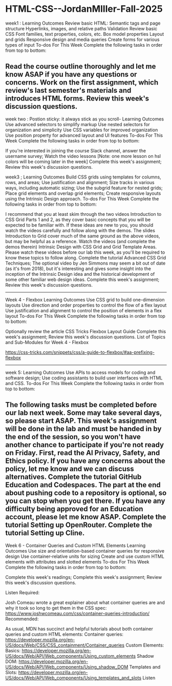 # HTML-CSS--JordanMIller-Fall-2025
week1 : 
Learning Outcomes
Review basic HTML:
Semantic tags and page structure
Hyperlinks, images, and relative paths
Validation
Review basic CSS
Font families, text properties, colors, etc.
Box model properties
Layout and grids
Responsive design and media queries
Create forms for various types of input
To-dos For This Week
Complete the following tasks in order from top to bottom:

Read the course outline thoroughly and let me know ASAP if you have any questions or concerns.
Work on the first assignment, which review's last semester's materials and introduces HTML forms.
Review this week's discussion questions.
-----
week two : 
Postion sticky: it always stick as you scroll- 
Learning Outcomes
Use advanced selectors to simplify markup
Use nested selectors for organization and simplicity
Use CSS variables for improved organization
Use position property for advanced layout and UI features
To-dos For This Week
Complete the following tasks in order from top to bottom:

If you're interested in joining the course Slack channel, answer the username survey;
Watch the video lessons [Note: one more lesson on hsl colors will be coming later in the week]
Complete this week's assignment;
Review this week's discussion questions.

week3 ;
Learning Outcomes
Build CSS grids using templates for columns, rows, and areas;
Use justification and alignment;
Size tracks in various ways, including automatic sizing;
Use the subgrid feature for nested grids;
Place grid elements and overlap grid elements;
Create responsive layouts using the Intrinsic Design approach.
To-dos For This Week
Complete the following tasks in order from top to bottom:

I recommend that you at least skim through the two videos Introduction to CSS Grid Parts 1 and 2, as they cover basic concepts that you will be expected to be familiar with. If these ideas are new to you, you should watch the videos carefully and follow along with the demos.
The slides Introduction to Grid cover much of the same ground as the above videos, but may be helpful as a reference.
Watch the videos (and complete the demos therein) Intrinsic Design with CSS Grid and Grid Template Areas. Please watch these videos before our lab this week, as you'll be required to know these topics to follow along. 
Complete the tutorial Advanced CSS Grid Techniques;
The optional video by Jen Simmons may seem a bit out of date (as it's from 2018), but it's interesting and gives some insight into the inception of the Intrinsic Design idea and the historical development of some other familiar web design ideas.
Complete this week's assignment;
Review this week's discussion questions.

---------------------------
Week 4 - Flexbox
Learning Outcomes
Use CSS grid to build one-dimension layouts
Use direction and order properties to control the flow of a flex layout
Use justification and alignment to control the position of elements in a flex layout
To-dos For This Week
Complete the following tasks in order from top to bottom:

Optionally review the article CSS Tricks Flexbox Layout Guide
Complete this week's assignment;
Review this week's discussion questions.
List of Topics and Sub-Modules for Week 4 - Flexbox


https://css-tricks.com/snippets/css/a-guide-to-flexbox/#aa-prefixing-flexbox

------------------------
week 5:
Learning Outcomes
Use APIs to access models for coding and software design;
Use coding assistants to build user interfaces with HTML and CSS.
To-dos For This Week
Complete the following tasks in order from top to bottom:

The following tasks must be completed before our lab next week. Some may take several days, so please start ASAP. This week's assignment will be done in the lab and must be handed in by the end of the session, so you won't have another chance to participate if you're not ready on Friday.
First, read the AI Privacy, Safety, and Ethics policy. If you have any concerns about the policy, let me know and we can discuss alternatives.
Complete the tutorial GitHub Education and Codespaces. The part at the end about pushing code to a repository is optional, so you can stop when you get there. If you have any difficulty being approved for an Education account, please let me know ASAP.
Complete the tutorial Setting up OpenRouter.
Complete the tutorial Setting up Cline.
----------------------

Week 6 - Container Queries and Custom HTML Elements 
Learning Outcomes
Use size and orientation-based container queries for responsive design
Use container-relative units for sizing
Create and use custom HTML elements with attributes and slotted elements
To-dos For This Week
Complete the following tasks in order from top to bottom:

Complete this week's readings;
Complete this week's assignment;
Review this week's discussion questions.

Listen
Required:

Josh Comeau wrote a great explainer about what container queries are and why it took so long to get them in the CSS spec: https://www.joshwcomeau.com/css/container-queries-introduction/
Recommended:

As usual, MDN has succinct and helpful tutorials about both container queries and custom HTML elements:
Container queries: https://developer.mozilla.org/en-US/docs/Web/CSS/CSS_containment/Container_queries
Custom Elements:
Basics: https://developer.mozilla.org/en-US/docs/Web/API/Web_components/Using_custom_elements
Shadow DOM: https://developer.mozilla.org/en-US/docs/Web/API/Web_components/Using_shadow_DOM
Templates and Slots: https://developer.mozilla.org/en-US/docs/Web/API/Web_components/Using_templates_and_slots
Listen

